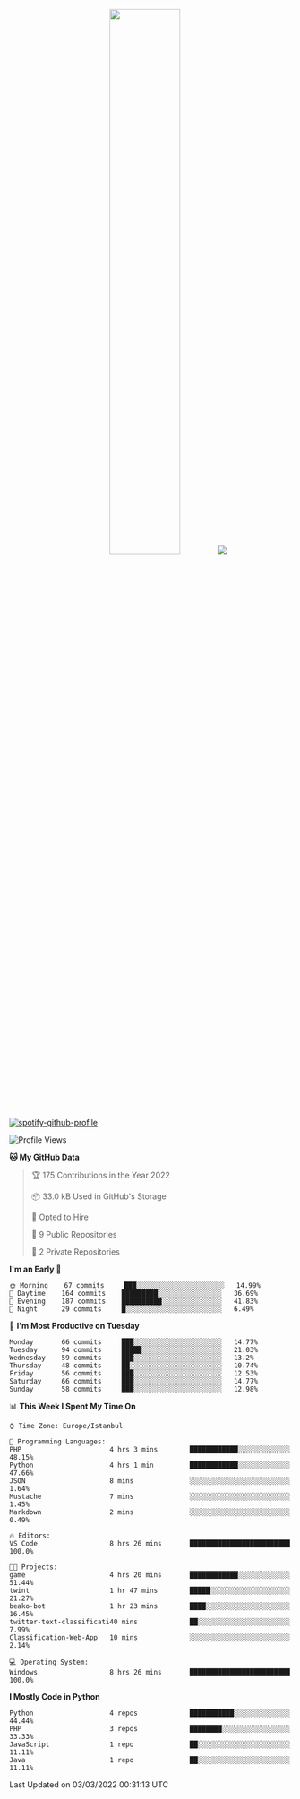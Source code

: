 <p align="center">
  <img height="50%" width="auto" src ="https://github-readme-stats.vercel.app/api/top-langs/?username=3nws&layout=compact&hide_border=true&theme=darcula&bg_color=00000000&langs_count=6&hide=jupyter%20notebook,tex,css,ejs,gherkin,mustache,shell,procfile">
  <img src ="https://github-readme-streak-stats.herokuapp.com?user=3nws&theme=darcula&hide_border=true&background=FFFFFF00">
  <br>
  <br>
</p>
  
[![spotify-github-profile](https://spotify-github-profile.vercel.app/api/view?uid=6ina68mkaqzvpogcq1v51dp37&cover_image=true&theme=novatorem&bar_color=ff0a0a&bar_color_cover=true)](https://spotify-github-profile.vercel.app/api/view?uid=6ina68mkaqzvpogcq1v51dp37&redirect=true)

<!--START_SECTION:waka-->
![Profile Views](http://img.shields.io/badge/Profile%20Views-26-blue)

**🐱 My GitHub Data** 

> 🏆 175 Contributions in the Year 2022
 > 
> 📦 33.0 kB Used in GitHub's Storage 
 > 
> 💼 Opted to Hire
 > 
> 📜 9 Public Repositories 
 > 
> 🔑 2 Private Repositories  
 > 
**I'm an Early 🐤** 

```text
🌞 Morning    67 commits     ███░░░░░░░░░░░░░░░░░░░░░░   14.99% 
🌆 Daytime    164 commits    █████████░░░░░░░░░░░░░░░░   36.69% 
🌃 Evening    187 commits    ██████████░░░░░░░░░░░░░░░   41.83% 
🌙 Night      29 commits     █░░░░░░░░░░░░░░░░░░░░░░░░   6.49%

```
📅 **I'm Most Productive on Tuesday** 

```text
Monday       66 commits     ███░░░░░░░░░░░░░░░░░░░░░░   14.77% 
Tuesday      94 commits     █████░░░░░░░░░░░░░░░░░░░░   21.03% 
Wednesday    59 commits     ███░░░░░░░░░░░░░░░░░░░░░░   13.2% 
Thursday     48 commits     ██░░░░░░░░░░░░░░░░░░░░░░░   10.74% 
Friday       56 commits     ███░░░░░░░░░░░░░░░░░░░░░░   12.53% 
Saturday     66 commits     ███░░░░░░░░░░░░░░░░░░░░░░   14.77% 
Sunday       58 commits     ███░░░░░░░░░░░░░░░░░░░░░░   12.98%

```


📊 **This Week I Spent My Time On** 

```text
⌚︎ Time Zone: Europe/Istanbul

💬 Programming Languages: 
PHP                      4 hrs 3 mins        ████████████░░░░░░░░░░░░░   48.15% 
Python                   4 hrs 1 min         ████████████░░░░░░░░░░░░░   47.66% 
JSON                     8 mins              ░░░░░░░░░░░░░░░░░░░░░░░░░   1.64% 
Mustache                 7 mins              ░░░░░░░░░░░░░░░░░░░░░░░░░   1.45% 
Markdown                 2 mins              ░░░░░░░░░░░░░░░░░░░░░░░░░   0.49%

🔥 Editors: 
VS Code                  8 hrs 26 mins       █████████████████████████   100.0%

🐱‍💻 Projects: 
game                     4 hrs 20 mins       ████████████░░░░░░░░░░░░░   51.44% 
twint                    1 hr 47 mins        █████░░░░░░░░░░░░░░░░░░░░   21.27% 
beako-bot                1 hr 23 mins        ████░░░░░░░░░░░░░░░░░░░░░   16.45% 
twitter-text-classificati40 mins             ██░░░░░░░░░░░░░░░░░░░░░░░   7.99% 
Classification-Web-App   10 mins             ░░░░░░░░░░░░░░░░░░░░░░░░░   2.14%

💻 Operating System: 
Windows                  8 hrs 26 mins       █████████████████████████   100.0%

```

**I Mostly Code in Python** 

```text
Python                   4 repos             ███████████░░░░░░░░░░░░░░   44.44% 
PHP                      3 repos             ████████░░░░░░░░░░░░░░░░░   33.33% 
JavaScript               1 repo              ██░░░░░░░░░░░░░░░░░░░░░░░   11.11% 
Java                     1 repo              ██░░░░░░░░░░░░░░░░░░░░░░░   11.11%

```



 Last Updated on 03/03/2022 00:31:13 UTC
<!--END_SECTION:waka-->

<!--
**3nws/3nws** is a ✨ _special_ ✨ repository because its `README.md` (this file) appears on your GitHub profile.

Here are some ideas to get you started:

- 🔭 I’m currently working on ...
- 🌱 I’m currently learning ...
- 👯 I’m looking to collaborate on ...
- 🤔 I’m looking for help with ...
- 💬 Ask me about ...
- 📫 How to reach me: ...
- 😄 Pronouns: ...
- ⚡ Fun fact: ...
-->
